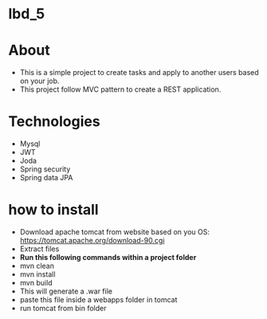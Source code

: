 # lbd_5

# About

- This is a simple project to create tasks and apply to another users based on your job.
- This project follow MVC pattern to create a REST application.

# Technologies

- Mysql
- JWT
- Joda
- Spring security
- Spring data JPA

# how to install
- Download apache tomcat from website based on you OS: https://tomcat.apache.org/download-90.cgi
- Extract files
- <b>Run this following commands within a project folder</b>
- mvn clean
- mvn install
- mvn build
- This will generate a .war file
- paste this file inside a webapps folder in tomcat
- run tomcat from bin folder

